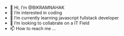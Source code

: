 - 👋 Hi, I’m @BIKRAMNAHAK
- 👀 I’m interested in coding
- 🌱 I’m currently learning javascript fullstack developer
- 💞️ I’m looking to collabrate on a IT Field
- 📫 How to reach me ...

<!---
BIKRAMNAHAK/BIKRAMNAHAK is a ✨ special ✨ repository because its `README.md` (this file) appears on your GitHub profile.
You can click the Preview link to take a look at your changes.
--->
